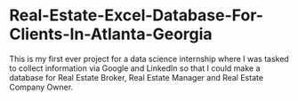 # Real-Estate-Excel-Database-For-Clients-In-Atlanta-Georgia
This is my first ever project for a data science internship where I was tasked to collect information via Google and LinkedIn so that I could make a database for Real Estate Broker, Real Estate Manager and Real Estate Company Owner.


